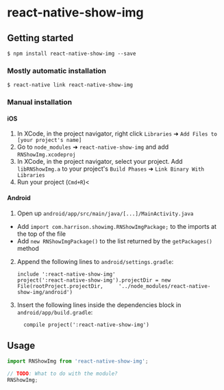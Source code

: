 
# react-native-show-img

## Getting started

`$ npm install react-native-show-img --save`

### Mostly automatic installation

`$ react-native link react-native-show-img`

### Manual installation


#### iOS

1. In XCode, in the project navigator, right click `Libraries` ➜ `Add Files to [your project's name]`
2. Go to `node_modules` ➜ `react-native-show-img` and add `RNShowImg.xcodeproj`
3. In XCode, in the project navigator, select your project. Add `libRNShowImg.a` to your project's `Build Phases` ➜ `Link Binary With Libraries`
4. Run your project (`Cmd+R`)<

#### Android

1. Open up `android/app/src/main/java/[...]/MainActivity.java`
  - Add `import com.harrison.showimg.RNShowImgPackage;` to the imports at the top of the file
  - Add `new RNShowImgPackage()` to the list returned by the `getPackages()` method
2. Append the following lines to `android/settings.gradle`:
  	```
  	include ':react-native-show-img'
  	project(':react-native-show-img').projectDir = new File(rootProject.projectDir, 	'../node_modules/react-native-show-img/android')
  	```
3. Insert the following lines inside the dependencies block in `android/app/build.gradle`:
  	```
      compile project(':react-native-show-img')
  	```


## Usage
```javascript
import RNShowImg from 'react-native-show-img';

// TODO: What to do with the module?
RNShowImg;
```
  